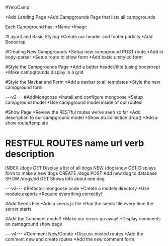 #YelpCamp

*Add Landing Page
*Add Campgrounds Page that lists all campgrounds

Each Campground has:
*Name 
*Image


#Layout and Basic Styling
*Create our header and footer partials
*Add Bootstrap

#Creating New Campgrounds
*Setup new campground POST route
*Add in body-parser
*Setup route to show form
*Add basic unstyled form

#Style the Campgrounds Page
*Add a better header/title (using bootstrap)
*Make campgrounds display in a grid

#Style the Navbar and Form
*Add a navbar to all templates
*Style the new campground form

---v2---
#AddMongoose
*Install and configure mongoose
*Setup campground model
*Use campground model inside of our routes!

#Show Page
*Review the RESTful routes we've seen so far
*Add description to our campground model
*Show db.collection.drop()
*Add a show route/template

RESTFUL ROUTES
name	url			verb	description
====================================================
INDEX	/dogs		GET		Display a list of all dogs
NEW		/dogs/new	GET		Displays form to make a new dogs
CREATE	/dogs		POST	Add new dog to database
SHOW	/dogs/:id 	GET		Shows info about one dog

---v3---
#Refactor mongoose code
*Create a models directory
*Use module.exports
*Require everything correctly!

#Add Seeds File
*Add a seeds.js file
*Run the seeds file every time the server starts

#Add the Comment model!
*Make our errors go away!
*Display comments on campground show page

---v4---
#Comment New/Create
*Discuss nested routes
*Add the comment new and create routes
*Add the new comment form

